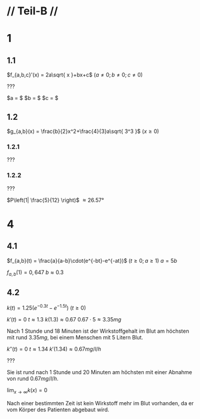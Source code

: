 # // Teil-B //

# 1

## 1.1
$f_{a,b,c}'(x) = 2a\sqrt{ x }+bx+c$ $(a\neq0; b\neq0;c\neq 0)$

???

$a = $
$b = $
$c = $

## 1.2
$g_{a,b}(x) = \frac{b}{2}x^2+\frac{4}{3}a\sqrt{ 3^3 }$ $(x\geq0)$

### 1.2.1
???

### 1.2.2
???

$P\left(1| \frac{5}{12} \right)$
$\approx 26.57°$

# 4

## 4.1
$f_{a,b}(t) = \frac{a}{a-b}\cdot(e^{-bt}-e^{-at})$ $(t\geq0;a\geq1)$
$a = 5b$

$f_{a,b}(1) = 0,647$
$b \approx 0.3$

## 4.2
$k(t) = 1.25(e^{-0.3t}-e^{-1.5t})$ $(t\geq0)$

$k'(t) = 0$
$t \approx 1.3$
$k(1.3) \approx 0.67$
$0.67\cdot5 \approx 3.35mg$

Nach 1 Stunde und 18 Minuten ist der Wirkstoffgehalt im Blut am höchsten mit rund $3.35mg$, bei einem Menschen mit 5 Litern Blut.

$k''(t) = 0$
$t \approx 1.34$
$k'(1.34) \approx 0.67mg/l/h$

???

Sie ist rund nach 1 Stunde und 20 Minuten am höchsten mit einer Abnahme von rund $0.67mg/l/h$.

$\lim_{ x \to \infty }k(x) = 0$

Nach einer bestimmten Zeit ist kein Wirkstoff mehr im Blut vorhanden, da er vom Körper des Patienten abgebaut wird.
